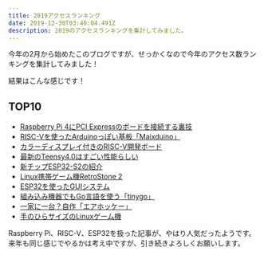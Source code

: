 ```yaml
---
title: 2019アクセスランキング
date: 2019-12-30T03:40:04.491Z
description: 2019のアクセスランキングを集計してみました。
---
```

今年の2月から始めたこのブログですが、せっかくなので今年のアクセス数ランキングを集計してみました！

結果はこんな感じです！

## TOP10

- [Raspberry Pi 4にPCI Expressのボードを接続する裏技](raspberry-pi-4%E3%81%ABpci-express%E3%81%AE%E3%83%9C%E3%83%BC%E3%83%89%E3%82%92%E6%8E%A5%E7%B6%9A%E3%81%99%E3%82%8B%E8%A3%8F%E6%8A%80.md)
- [RISC-Vを使ったArduinoっぽい基板「Maixduino」](risc-v%E3%82%92%E4%BD%BF%E3%81%A3%E3%81%9Farduino%E3%81%A3%E3%81%BD%E3%81%84%E5%9F%BA%E6%9D%BFmaixduino.md)
- [カラーディスプレイ付きのRISC-V開発ボード](%E3%82%AB%E3%83%A9%E3%83%BC%E3%83%87%E3%82%A3%E3%82%B9%E3%83%97%E3%83%AC%E3%82%A4%E4%BB%98%E3%81%8D%E3%81%AErisc-v%E9%96%8B%E7%99%BA%E3%83%9C%E3%83%BC%E3%83%89.md)
- [最新のTeensy4.0はすごい性能らしい](%E6%9C%80%E6%96%B0%E3%81%AEteensy4-0%E3%81%AF%E3%81%99%E3%81%94%E3%81%84%E6%80%A7%E8%83%BD%E3%82%89%E3%81%97%E3%81%84.md)
- [新チップESP32-S2の紹介](%E6%96%B0%E3%83%81%E3%83%83%E3%83%97esp32-s2%E3%81%AE%E7%B4%B9%E4%BB%8B.md)
- [Linux携帯ゲーム機RetroStone 2](linux%E6%90%BA%E5%B8%AF%E3%82%B2%E3%83%BC%E3%83%A0%E6%A9%9Fretrostone-2.md)
- [ESP32を使ったGUIシステム](esp32%E3%82%92%E4%BD%BF%E3%81%A3%E3%81%9Fgui%E3%82%B7%E3%82%B9%E3%83%86%E3%83%A0.md)
- [組み込み機器でもGo言語を使う「tinygo」](%E7%B5%84%E3%81%BF%E8%BE%BC%E3%81%BF%E6%A9%9F%E5%99%A8%E3%81%A7%E3%82%82go%E8%A8%80%E8%AA%9E%E3%82%92%E4%BD%BF%E3%81%86tinygo.md)
- [一家に一台？自作「エアホッケー」](%E8%87%AA%E4%BD%9C%E3%82%A8%E3%82%A2%E3%83%9B%E3%83%83%E3%82%B1%E3%83%BC%E5%8F%B0.md)
- [手のひらサイズのLinuxゲーム機](%E6%89%8B%E3%81%AE%E3%81%B2%E3%82%89%E3%82%B5%E3%82%A4%E3%82%BA%E3%81%AElinux%E3%82%B2%E3%83%BC%E3%83%A0%E6%A9%9F.md)

Raspberry Pi、RISC-V、ESP32を扱った記事が、やはり人気だったようです。
来年も同じ感じでやるかは考え中ですが、引き続きよろしくお願いします。
